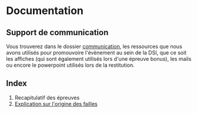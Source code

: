# Documentation

## Support de communication

Vous trouverez dans le dossier [communication](communication), les ressources que nous avons utilisés pour promouvoire l'évènement au sein de la DSI, que ce soit les affiches (qui sont également utilisés lors d'une épreuve bonus), les mails ou encore le powerpoint utilisés lors de la restitution.

## Index

1. Recapitulatif des épreuves
2. [Explication sur l'origine des failles](Flaws_explanation.md)
